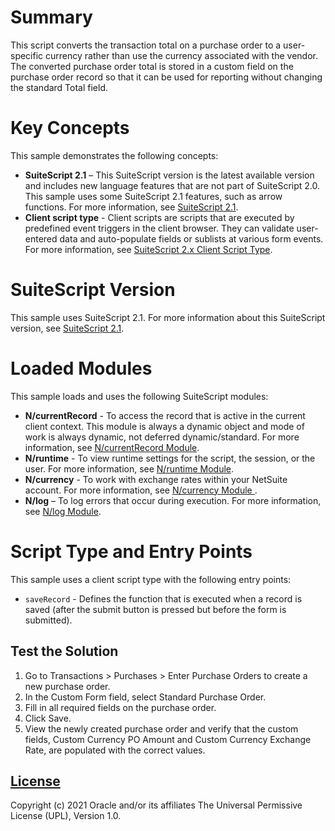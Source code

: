 # Summary
This script converts the transaction total on a purchase order to a user-specific currency rather than use the currency associated with the vendor. The converted purchase order total is stored in a custom field on the purchase order record so that it can be used for reporting without changing the standard Total field. 

# Key Concepts
This sample demonstrates the following concepts:

* **SuiteScript 2.1** – This SuiteScript version is the latest available version and includes new language features that are not part of SuiteScript 2.0. This sample uses some SuiteScript 2.1 features, such as arrow functions. For more information, see [SuiteScript 2.1](https://system.netsuite.com/app/help/helpcenter.nl?fid=chapter_156042690639.html).
* **Client script type** - Client scripts are scripts that are executed by predefined event triggers in the client browser. They can validate user-entered data and auto-populate fields or sublists at various form events. For more information, see [SuiteScript 2.x Client Script Type](https://system.netsuite.com/app/help/helpcenter.nl?fid=section_4387798404.html).

# SuiteScript Version
This sample uses SuiteScript 2.1. For more information about this SuiteScript version, see [SuiteScript 2.1](https://system.netsuite.com/app/help/helpcenter.nl?fid=chapter_156042690639.html).

# Loaded Modules
This sample loads and uses the following SuiteScript modules:

* **N/currentRecord** - To access the record that is active in the current client context. This module is always a dynamic object and mode of work is always dynamic, not deferred dynamic/standard. For more information, see [N/currentRecord Module](https://system.netsuite.com/app/help/helpcenter.nl?fid=section_4625600928.html).
* **N/runtime** - To view runtime settings for the script, the session, or the user. For more information, see [N/runtime Module](https://system.netsuite.com/app/help/helpcenter.nl?fid=section_4296359529.html).
* **N/currency** - To work with exchange rates within your NetSuite account. For more information, see [N/currency Module
](https://system.netsuite.com/app/help/helpcenter.nl?fid=section_4358551775.html).
* **N/log** – To log errors that occur during execution. For more information, see [N/log Module](https://system.netsuite.com/app/help/helpcenter.nl?fid=section_4574548135.html).

# Script Type and Entry Points
This sample uses a client script type with the following entry points:

* `saveRecord` - Defines the function that is executed when a record is saved (after the submit button is pressed but before the form is submitted).

## Test the Solution

1. Go to Transactions > Purchases > Enter Purchase Orders to create a new purchase order.
2. In the Custom Form field, select Standard Purchase Order.
3. Fill in all required fields on the purchase order.
4. Click Save.
5. View the newly created purchase order and verify that the custom fields, Custom Currency PO Amount and Custom Currency Exchange Rate, are populated with the correct values.

## [License](./LICENSE.txt)
Copyright (c) 2021 Oracle and/or its affiliates The Universal Permissive License (UPL), Version 1.0.
